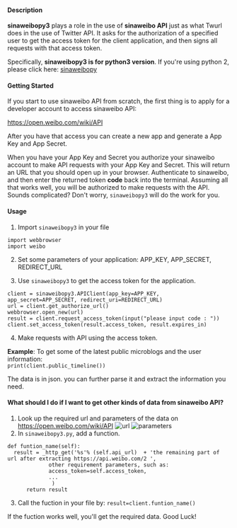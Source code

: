 #### Description
**sinaweibopy3** plays a role in the use of **sinaweibo API** just as what Twurl does in the use of Twitter API. It asks for the authorization of a specified user to get the access token for the client application, and then signs all requests with that access token.

Specifically, **sinaweibopy3 is for python3 version**. If you're using python 2, please click here: [sinaweibopy](https://github.com/michaelliao/sinaweibopy)
#### Getting Started
If you start to use sinaweibo API from scratch, the first thing is to apply for a developer account to access sinaweibo API:

https://open.weibo.com/wiki/API

After you have that access you can create a new app and generate a App Key and App Secret.

When you have your App Key and Secret you authorize your sinaweibo account to make API requests with your App Key and Secret. This will return an URL that you should open up in your browser. Authenticate to sinaweibo, and then enter the returned token **code** back into the terminal. Assuming all that works well, you will be authorized to make requests with the API. Sounds complicated? Don't worry, `sinaweibopy3` will do the work for you.
#### Usage
1. Import `sinaweibopy3` in your file
```
import webbrowser
import weibo
```
2. Set some parameters of your application: APP_KEY, APP_SECRET, REDIRECT_URL

3. Use `sinaweibopy3` to get the access token for the application.
```
client = sinaweibopy3.APIClient(app_key=APP_KEY, app_secret=APP_SECRET, redirect_uri=REDIRECT_URL)
url = client.get_authorize_url()
webbrowser.open_new(url)
result = client.request_access_token(input("please input code : "))
client.set_access_token(result.access_token, result.expires_in)
```

4. Make requests with API using the access token.

  **Example**: To get some of the latest public microblogs and the user information:                
  `print(client.public_timeline())`

  The data is in json. you can further parse it and extract the information you need.

#### What should I do if I want to get other kinds of data from sinaweibo API?

1. Look up the required url and parameters of the data on https://open.weibo.com/wiki/API
![url](https://github.com/Juliecodestack/sinaweibopy3/blob/master/url.png)
![parameters](https://github.com/Juliecodestack/sinaweibopy3/blob/master/parameters.png)
2. In `sinaweibopy3.py`, add a function.
```
def funtion_name(self):
  result = _http_get('%s'% (self.api_url)  + 'the remaining part of url after extracting https://api.weibo.com/2 ',
             other requirement parameters, such as:
             access_token=self.access_token,
             ...
              )
      return result  
```
3. Call the fuction in your file by:
`result=client.funtion_name()`

  If the fuction works well, you'll get the required data. Good Luck!
